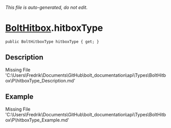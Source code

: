 *This file is auto-generated, do not edit.*

# [BoltHitbox](Types/BoltHitbox.md).hitboxType
`public BoltHitboxType hitboxType { get; }`
## Description
Missing File 'C:\Users\Fredrik\Documents\GitHub\bolt_documentation\api\Types\BoltHitbox\P\hitboxType_Description.md'
## Example
Missing File 'C:\Users\Fredrik\Documents\GitHub\bolt_documentation\api\Types\BoltHitbox\P\hitboxType_Example.md'

